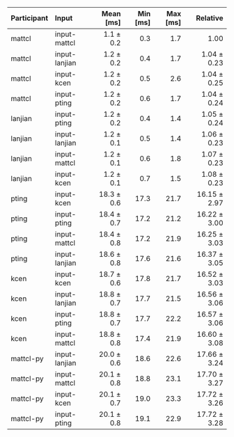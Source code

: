 | Participant | Input | Mean [ms] | Min [ms] | Max [ms] | Relative |
|:---|:---|---:|---:|---:|---:|
| mattcl | input-mattcl | 1.1 ± 0.2 | 0.3 | 1.7 | 1.00 |
| mattcl | input-lanjian | 1.2 ± 0.2 | 0.4 | 1.7 | 1.04 ± 0.23 |
| mattcl | input-kcen | 1.2 ± 0.2 | 0.5 | 2.6 | 1.04 ± 0.25 |
| mattcl | input-pting | 1.2 ± 0.2 | 0.6 | 1.7 | 1.04 ± 0.24 |
| lanjian | input-pting | 1.2 ± 0.2 | 0.4 | 1.4 | 1.05 ± 0.24 |
| lanjian | input-lanjian | 1.2 ± 0.1 | 0.5 | 1.4 | 1.06 ± 0.23 |
| lanjian | input-mattcl | 1.2 ± 0.1 | 0.6 | 1.8 | 1.07 ± 0.23 |
| lanjian | input-kcen | 1.2 ± 0.1 | 0.7 | 1.5 | 1.08 ± 0.23 |
| pting | input-kcen | 18.3 ± 0.6 | 17.3 | 21.7 | 16.15 ± 2.97 |
| pting | input-pting | 18.4 ± 0.7 | 17.2 | 21.2 | 16.22 ± 3.00 |
| pting | input-mattcl | 18.4 ± 0.8 | 17.2 | 21.9 | 16.25 ± 3.03 |
| pting | input-lanjian | 18.6 ± 0.8 | 17.6 | 21.6 | 16.37 ± 3.05 |
| kcen | input-kcen | 18.7 ± 0.6 | 17.8 | 21.7 | 16.52 ± 3.03 |
| kcen | input-lanjian | 18.8 ± 0.7 | 17.7 | 21.5 | 16.56 ± 3.06 |
| kcen | input-pting | 18.8 ± 0.7 | 17.7 | 22.2 | 16.57 ± 3.06 |
| kcen | input-mattcl | 18.8 ± 0.8 | 17.4 | 21.9 | 16.60 ± 3.08 |
| mattcl-py | input-lanjian | 20.0 ± 0.6 | 18.6 | 22.6 | 17.66 ± 3.24 |
| mattcl-py | input-mattcl | 20.1 ± 0.8 | 18.8 | 23.1 | 17.70 ± 3.27 |
| mattcl-py | input-kcen | 20.1 ± 0.7 | 19.0 | 23.3 | 17.72 ± 3.26 |
| mattcl-py | input-pting | 20.1 ± 0.8 | 19.1 | 22.9 | 17.72 ± 3.28 |
